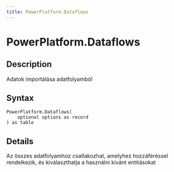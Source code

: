 ```yaml
---
title: PowerPlatform.Dataflows
---
```


# PowerPlatform.Dataflows


## Description

Adatok importálása adatfolyamból


## Syntax

```powerquery
PowerPlatform.Dataflows(
    optional options as record
) as table
```


## Details

Az összes adatfolyamhoz csatlakozhat, amelyhez hozzáféréssel rendelkezik, és kiválaszthatja a használni kívánt entitásokat


